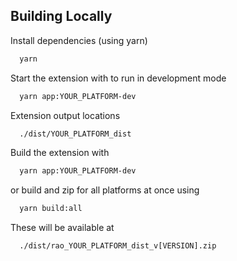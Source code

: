 ## Building Locally

Install dependencies (using yarn)

```bash
  yarn
```

Start the extension with to run in development mode

```bash
  yarn app:YOUR_PLATFORM-dev
```

Extension output locations

```bash
  ./dist/YOUR_PLATFORM_dist
```

Build the extension with

```bash
  yarn app:YOUR_PLATFORM-dev
```

or build and zip for all platforms at once using

```bash
  yarn build:all
```

These will be available at

```bash
  ./dist/rao_YOUR_PLATFORM_dist_v[VERSION].zip
```

